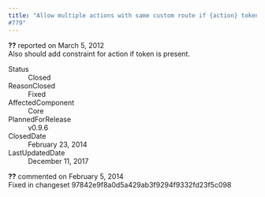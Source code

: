 ```yaml
---
title: "Allow multiple actions with same custom route if {action} token is present
#779"
---
```

<div class="issue-report">
   <div class="issue-header"><b>??</b> reported on 
      <time datetime="2012-03-05T18:51:12.533-08:00" title="2012-03-05T18:51:12.533-08:00">March 5, 2012</time>
   </div>
   <div class="issue-message" markdown="1">Also should add constraint for action if token is present.</div>
   <div class="issue-footer">
      <dl>
         <dt>Status</dt>
         <dd>Closed</dd>
         <dt>ReasonClosed</dt>
         <dd>Fixed</dd>
         <dt>AffectedComponent</dt>
         <dd>Core</dd>
         <dt>PlannedForRelease</dt>
         <dd>v0.9.6</dd>
         <dt>ClosedDate</dt>
         <dd>
            <time datetime="2014-02-23T19:18:35.967-08:00" title="2014-02-23T19:18:35.967-08:00">February 23, 2014</time>
         </dd>
         <dt>LastUpdatedDate</dt>
         <dd>
            <time datetime="2017-12-11T02:15:56.247-08:00" title="2017-12-11T02:15:56.247-08:00">December 11, 2017</time>
         </dd>
      </dl>
   </div>
</div>
<div id="comment-132728" class="issue-comment">
   <div class="issue-header"><b>??</b> commented on 
      <time datetime="2014-02-05T11:42:29.667-08:00" title="2014-02-05T11:42:29.667-08:00">February 5, 2014</time>
   </div>
   <div class="issue-message" markdown="1">Fixed in changeset 97842e9f8a0d5a429ab3f9294f9332fd23f5c098</div>
</div>